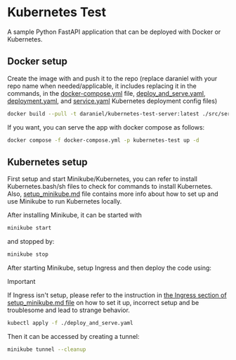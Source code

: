 # Kubernetes Test

A sample Python FastAPI application that can be deployed with Docker or Kubernetes.

## Docker setup

Create the image with and push it to the repo (replace daraniel with your repo name when needed/applicable, it includes
replacing it in the commands, in the [docker-compose.yml](docker-compose.yml)
file, [deploy_and_serve.yaml](deploy_and_serve.yaml), [deployment.yaml](deployment.yaml),
and [service.yaml](service.yaml) Kubernetes
deployment config files)

```bash
docker build --pull -t daraniel/kubernetes-test-server:latest ./src/server --push
```

If you want, you can serve the app with docker compose as follows:

```bash
docker compose -f docker-compose.yml -p kubernetes-test up -d
```

## Kubernetes setup

First setup and start Minikube/Kubernetes, you can refer to install Kubernetes.bash/sh files to check for commands to
install Kubernetes. Also, [setup_minikube.md](setup_minikube.md) file contains more info about how to set up and use
Minikube to run Kubernetes locally.

After installing Minikube, it can be started with

```bash
minikube start
```

and stopped by:

```bash
minikube stop
```

After starting Minikube, setup Ingress and then deploy the code using:

> [!IMPORTANT]  
> If Ingress isn't setup, please refer to the instruction
> in [the Ingress section of setup_minikube.md file](setup_minikube.md#ingress) on how to set it up, incorrect setup and
> be troublesome and lead to strange behavior.

```bash
kubectl apply -f ./deploy_and_serve.yaml
```

Then it can be accessed by creating a tunnel:

```bash
minikube tunnel --cleanup
```
